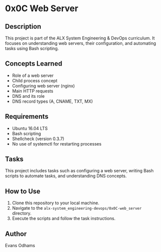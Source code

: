 # 0x0C Web Server

## Description

This project is part of the ALX System Engineering & DevOps curriculum. It focuses on understanding web servers, their configuration, and automating tasks using Bash scripting.

## Concepts Learned

- Role of a web server
- Child process concept
- Configuring web server (nginx)
- Main HTTP requests
- DNS and its role
- DNS record types (A, CNAME, TXT, MX)

## Requirements

- Ubuntu 16.04 LTS
- Bash scripting
- Shellcheck (version 0.3.7)
- No use of systemctl for restarting processes

## Tasks

This project includes tasks such as configuring a web server, writing Bash scripts to automate tasks, and understanding DNS concepts.

## How to Use

1. Clone this repository to your local machine.
2. Navigate to the `alx-system_engineering-devops/0x0C-web_server` directory.
3. Execute the scripts and follow the task instructions.

## Author
Evans Odhams
